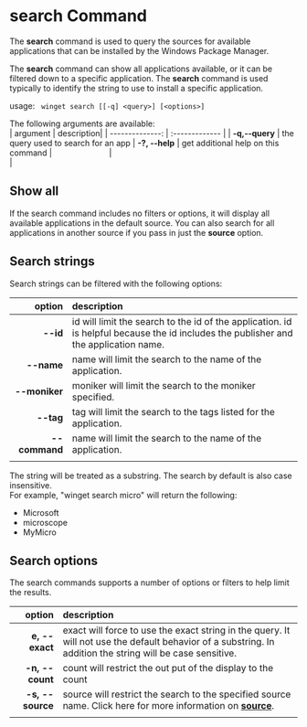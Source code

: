 # search Command
The <b>search</b> command is used to query the sources for available applications that can be installed by the Windows Package Manager.  

The <b>search</b> command can show all applications available, or it can be filtered down to a specific application.  The <b>search</b> command is used typically to identify the string to use to install a specific application.

usage: <code> winget search [[-q] \<query>] [\<options>] </code>

The following arguments are available:  
| argument  | description|
| --------------: | :------------- |
| **-q,--query** |  the query used to search for an app
| **-?, --help** |  get additional help on this command
|<img width=100   />|<img width=500 />  |


## Show all
If the search command includes no filters or options, it will display all available applications in the default source.  You can also search for all applications in another source if you pass in just the <b>source</B> option.


## Search strings
Search strings can be filtered with the following options:  

| option  | description|
| --------------: | :------------- |
| **--id**        |   id will limit the search to the id of the application.  id is helpful because the id includes the publisher and the application name. |
| **--name**      |   name will limit the search to the name of the application. |
| **--moniker**  |    moniker will limit the search to the moniker specified. |
|  **--tag**    |  tag will limit the search to the tags listed for the application. |
| **--command**   |   name will limit the search to the name of the application. |
|<img width=100   />|<img width=500 />  |


The string will be treated as a substring.  The search by default is also case insensitive.  
For example, "winget search micro" will return the following:
* Microsoft
* microscope
* MyMicro

## Search options
The search commands supports a number of options or filters to help limit the results.

| option  | description|
| --------------: | :------------- |
| **e, --exact**  |     exact will force to use the exact string in the query.  It will not use the default behavior of a substring.  In addition the string will be case sensitive. |  
| **-n, --count**      |  count will restrict the out put of the display to the count
| **-s, --source**     |  source will restrict the search to the specified source name.  Click here for more information on <b> [source](source.md)</b>.
|<img width=100   />|<img width=500 />  |